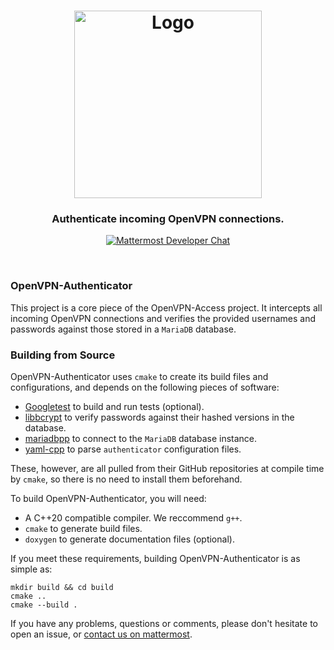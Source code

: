 <h1 align="center">
    <img width="300" src="https://github.com/openvpn-access/authenticator/blob/master/media/vpnms.png" alt="Logo">
</h1>

<h3 align="center">
    Authenticate incoming OpenVPN connections.
</h3>

<p align="center">
    <a href="https://tightrope.seymour.global/signup_user_complete/?id=io8xcu5aotg65bmjmoe94supwy" target="_blank">
        <img src="https://img.shields.io/badge/Developer%20chat%20on-mattermost-blue" alt="Mattermost Developer Chat">
    </a>
</p>

<br>

### OpenVPN-Authenticator

This project is a core piece of the OpenVPN-Access project. It intercepts all incoming OpenVPN connections and verifies the provided usernames and passwords against those stored in a `MariaDB` database.

### Building from Source

OpenVPN-Authenticator uses `cmake` to create its build files and configurations, and depends on the following pieces of software:

* [Googletest](https://github.com/google/googletest) to build and run tests (optional).
* [libbcrypt](https://github.com/rg3/libbcrypt.git) to verify passwords against their hashed versions in the database.
* [mariadbpp](https://github.com/viaduck/mariadbpp.git) to connect to the `MariaDB` database instance.
* [yaml-cpp](https://github.com/jbeder/yaml-cpp.git) to parse `authenticator` configuration files.

These, however, are all pulled from their GitHub repositories at compile time by `cmake`, so there is no need to install them beforehand.

To build OpenVPN-Authenticator, you will need:

* A C++20 compatible compiler. We reccommend `g++`.
* `cmake` to generate build files.
* `doxygen` to generate documentation files (optional).

If you meet these requirements, building OpenVPN-Authenticator is as simple as:

```
mkdir build && cd build
cmake ..
cmake --build .
```

If you have any problems, questions or comments, please don't hesitate to open an issue, or [contact us on mattermost](https://tightrope.seymour.global/signup_user_complete/?id=io8xcu5aotg65bmjmoe94supwy).
